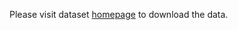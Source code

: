 Please visit dataset [homepage](https://www.kaggle.com/datasets/earthshot/tree-binary-segmentation) to download the data. 
